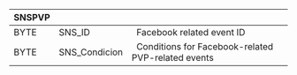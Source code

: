 | SNSPVP |               |                                                      |
| ------ | ------------- | ---------------------------------------------------- |
| BYTE   | SNS_ID        |   Facebook related event ID                          |
| BYTE   | SNS_Condicion |   Conditions for Facebook-related PVP-related events |